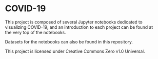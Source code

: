 # COVID-19
This project is composed of several Jupyter notebooks dedicated to visualizing COVID-19, and an introduction to each project can be found at the very top of the notebooks.

Datasets for the notebooks can also be found in this repository.

This project is licensed under Creative Commons Zero v1.0 Universal.
